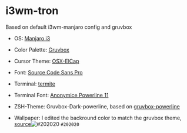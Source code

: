 # i3wm-tron
Based on default i3wm-manjaro config and gruvbox

* OS: [Manjaro i3](https://manjaro.org/category/community-editions/i3/)
* Color Palette: [Gruvbox](https://github.com/morhetz/gruvbox)

* Cursor Theme: [OSX-ElCap](https://www.gnome-look.org/p/1084939/)
* Font: [Source Code Sans Pro](https://www.archlinux.org/packages/extra/any/adobe-source-sans-pro-fonts/)
* Terminal: [termite](https://www.archlinux.org/packages/community/x86_64/termite/)
* Terminal Font: [Anonymice Powerline 11](https://github.com/powerline/fonts/tree/master/AnonymousPro)
* ZSH-Theme: Gruvbox-Dark-powerline, based on [gruvbox-powerline](https://github.com/kevin-weiss/oh-my-zsh-gruvbox-powerline-theme)

* Wallpaper: I edited the backround color to match the gruvbox theme, [source](https://imgur.com/gtnrIzz)![#202020](https://placehold.it/15/202020/000000?text=+) `#202020`
